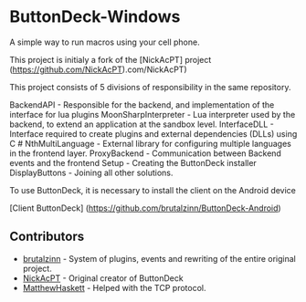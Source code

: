 # ButtonDeck-Windows
A simple way to run macros using your cell phone.

This project is initialy a fork of the [NickAcPT] project (https://github.com/NickAcPT).com/NickAcPT)


This project consists of 5 divisions of responsibility in the same repository.

BackendAPI - Responsible for the backend, and implementation of the interface for lua plugins
MoonSharpInterpreter - Lua interpreter used by the backend, to extend an application at the sandbox level.
InterfaceDLL - Interface required to create plugins and external dependencies (DLLs) using C #
NthMultiLanguage - External library for configuring multiple languages ​​in the frontend layer.
ProxyBackend - Communication between Backend events and the frontend
Setup - Creating the ButtonDeck installer
DisplayButtons - Joining all other solutions.

To use ButtonDeck, it is necessary to install the client on the Android device

 [Client ButtonDeck] (https://github.com/brutalzinn/ButtonDeck-Android)



## Contributors
 - [brutalzinn](https://www.github.com/brutalzinn/) - System of plugins, events and rewriting of the entire original project.
 - [NickAcPT](https://github.com/NickAcPT) - Original creator of ButtonDeck
 - [MatthewHaskett](https://www.github.com/MatthewHaskett/) - Helped with the TCP protocol.

